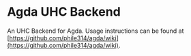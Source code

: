 Agda UHC Backend
================

An UHC Backend for Agda. Usage instructions can be found at [https://github.com/phile314/agda/wiki](https://github.com/phile314/agda/wiki).
